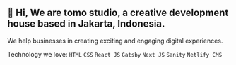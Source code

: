 ## 👋  Hi, We are tomo studio, a creative development house based in Jakarta, Indonesia.

We help businesses in creating exciting and engaging digital experiences.

Technology we love:
`HTML` `CSS` `React JS` `Gatsby` `Next JS` `Sanity` `Netlify CMS`
